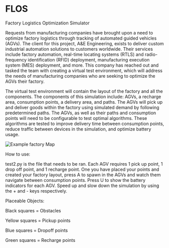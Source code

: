 # FLOS
Factory Logistics Optimization Simulator

Requests from manufacturing companies have brought upon a need to optimize factory logistics through tracking of automated guided vehicles (AGVs). The client for this project, A&E Engineering, exists to deliver custom industrial automation solutions to customers worldwide. Their services include factory automation, real-time locating systems (RTLS) and radio-frequency identification (RFID) deployment, manufacturing execution system (MES) deployment, and more. This company has reached out and tasked the team with creating a virtual test environment, which will address the needs of manufacturing companies who are seeking to optimize the AGVs their factory.  

The virtual test environment will contain the layout of the factory and all the components. The components of this simulation include: AGVs, a recharge area, consumption points, a delivery area, and paths. The AGVs will pick up and deliver goods within the factory using simulated demand by following predetermined paths. The AGVs, as well as their paths and consumption points will need to be configurable to test optimal algorithms. These algorithms are tested to improve delivery time between consumption points, reduce traffic between devices in the simulation, and optimize battery usage. 


![Example factory Map](https://user-images.githubusercontent.com/37707094/221194758-9c2c9190-27ff-4d0f-83fe-46114f7d05e5.png)



How to use:

test2.py is the file that needs to be ran. Each AGV requires 1 pick up point, 1 drop off point, and 1 recharge point. One you have placed your points and created your factory layout, press A to spawn in the AGVs and watch them navigate between consumption points. Press U to show the battery indicators for each AGV. Speed up and slow down the simulation by using the + and - keys respectively.



Placeable Objects:

Black squares = Obstacles

Yellow squares = Pickup points

Blue squares = Dropoff points 

Green squares = Recharge points
